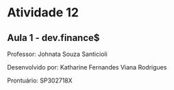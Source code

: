 # Atividade 12
## Aula 1 -  dev.finance$

<p>Professor: Johnata Souza Santicioli</p>
<p>Desenvolvido por: Katharine Fernandes Viana Rodrigues</p>
<p>Prontuário: SP302718X</p>